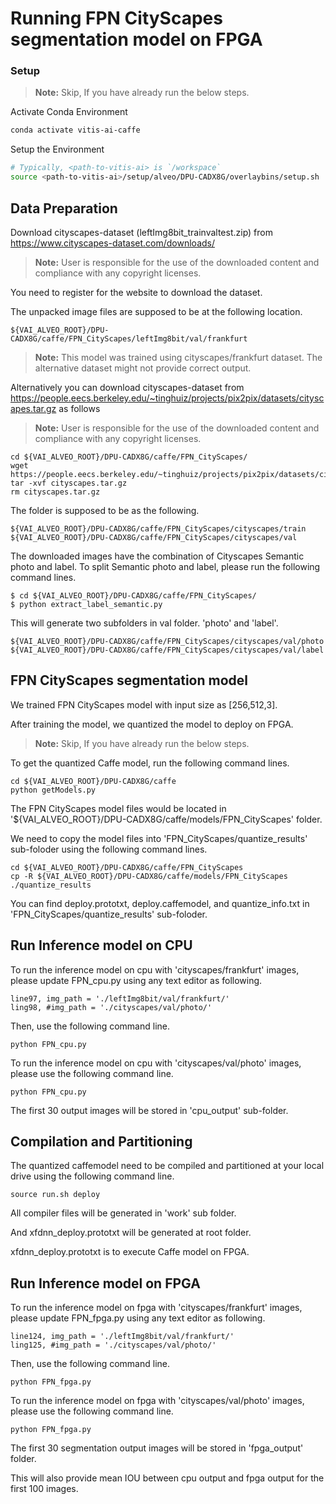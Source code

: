 # Running FPN CityScapes segmentation model on FPGA


### Setup

> **Note:** Skip, If you have already run the below steps.

Activate Conda Environment
  ```sh
  conda activate vitis-ai-caffe
  ```

Setup the Environment

  ```sh
  # Typically, <path-to-vitis-ai> is `/workspace`
  source <path-to-vitis-ai>/setup/alveo/DPU-CADX8G/overlaybins/setup.sh
  ```


## Data Preparation

Download cityscapes-dataset (leftImg8bit_trainvaltest.zip) from https://www.cityscapes-dataset.com/downloads/
> **Note:** User is responsible for the use of the downloaded content and compliance with any copyright licenses.

You need to register for the website to download the dataset.


The unpacked image files are supposed to be at the following location.

```
${VAI_ALVEO_ROOT}/DPU-CADX8G/caffe/FPN_CityScapes/leftImg8bit/val/frankfurt
```

> **Note:** This model was trained using cityscapes/frankfurt dataset. The alternative dataset might not provide correct output.

Alternatively you can download cityscapes-dataset from https://people.eecs.berkeley.edu/~tinghuiz/projects/pix2pix/datasets/cityscapes.tar.gz as follows
> **Note:** User is responsible for the use of the downloaded content and compliance with any copyright licenses.
```
cd ${VAI_ALVEO_ROOT}/DPU-CADX8G/caffe/FPN_CityScapes/
wget https://people.eecs.berkeley.edu/~tinghuiz/projects/pix2pix/datasets/cityscapes.tar.gz
tar -xvf cityscapes.tar.gz
rm cityscapes.tar.gz
```

The folder is supposed to be as the following.

```
${VAI_ALVEO_ROOT}/DPU-CADX8G/caffe/FPN_CityScapes/cityscapes/train
${VAI_ALVEO_ROOT}/DPU-CADX8G/caffe/FPN_CityScapes/cityscapes/val
```

The downloaded images have the combination of Cityscapes Semantic photo and label.
To split Semantic photo and label, please run the following command lines.

```
$ cd ${VAI_ALVEO_ROOT}/DPU-CADX8G/caffe/FPN_CityScapes/
$ python extract_label_semantic.py
```

This will generate two subfolders in val folder. 'photo' and 'label'.
```
${VAI_ALVEO_ROOT}/DPU-CADX8G/caffe/FPN_CityScapes/cityscapes/val/photo
${VAI_ALVEO_ROOT}/DPU-CADX8G/caffe/FPN_CityScapes/cityscapes/val/label
```



## FPN CityScapes segmentation model

We trained FPN CityScapes model with input size as [256,512,3].

After training the model, we quantized the model to deploy on FPGA.

> **Note:** Skip, If you have already run the below steps.

To get the quantized Caffe model, run the following command lines.

```
cd ${VAI_ALVEO_ROOT}/DPU-CADX8G/caffe
python getModels.py
```

The FPN CityScapes model files would be located in '${VAI_ALVEO_ROOT}/DPU-CADX8G/caffe/models/FPN_CityScapes' folder.


We need to copy the model files into 'FPN_CityScapes/quantize_results' sub-foloder using the following command lines.
```
cd ${VAI_ALVEO_ROOT}/DPU-CADX8G/caffe/FPN_CityScapes
cp -R ${VAI_ALVEO_ROOT}/DPU-CADX8G/caffe/models/FPN_CityScapes ./quantize_results
```
You can find deploy.prototxt, deploy.caffemodel, and quantize_info.txt in 'FPN_CityScapes/quantize_results' sub-foloder.


## Run Inference model on CPU


To run the inference model on cpu with 'cityscapes/frankfurt' images, please update FPN_cpu.py using any text editor as following.

```
line97, img_path = './leftImg8bit/val/frankfurt/'
ling98, #img_path = './cityscapes/val/photo/'
```

Then, use the following command line.
```
python FPN_cpu.py
```


To run the inference model on cpu with 'cityscapes/val/photo' images, please use the following command line.
```
python FPN_cpu.py
```


The first 30 output images will be stored in 'cpu_output' sub-folder.



## Compilation and Partitioning


The quantized caffemodel need to be compiled and partitioned at your local drive using the following command line.
```
source run.sh deploy
```
All compiler files will be generated in 'work' sub folder.

And xfdnn_deploy.prototxt will be generated at root folder.

xfdnn_deploy.prototxt is to execute Caffe model on FPGA.





## Run Inference model on FPGA

To run the inference model on fpga with 'cityscapes/frankfurt' images, please update FPN_fpga.py using any text editor as following.

```
line124, img_path = './leftImg8bit/val/frankfurt/'
ling125, #img_path = './cityscapes/val/photo/'
```

Then, use the following command line.
```
python FPN_fpga.py
```

To run the inference model on fpga with 'cityscapes/val/photo' images, please use the following command line.

```
python FPN_fpga.py
```
The first 30 segmentation output images will be stored in 'fpga_output' folder.

This will also provide mean IOU between cpu output and fpga output for the first 100 images.

